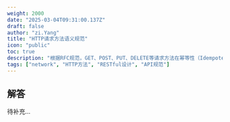 ```yaml
---
weight: 2000
date: "2025-03-04T09:31:00.137Z"
draft: false
author: "zi.Yang"
title: "HTTP请求方法语义规范"
icon: "public"
toc: true
description: "根据RFC规范，GET、POST、PUT、DELETE等请求方法在幂等性（Idempotent）和安全性（Safe）上有何本质区别？在RESTful API设计中应如何正确应用PATCH方法？"
tags: ["network", "HTTP方法", "RESTful设计", "API规范"]
---
```


## 解答

待补充...
